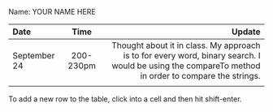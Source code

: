 Name: YOUR NAME HERE

| Date         |   Time    |                                                                                                                                             Update |
|:-------------|:---------:|---------------------------------------------------------------------------------------------------------------------------------------------------:|
| September 24 | 200-230pm | Thought about it in class. My approach is to for every word, binary search. I would be using the compareTo method in order to compare the strings. |
|              |           |                                                                                                                                                    |


To add a new row to the table, click into a cell and then hit shift-enter.